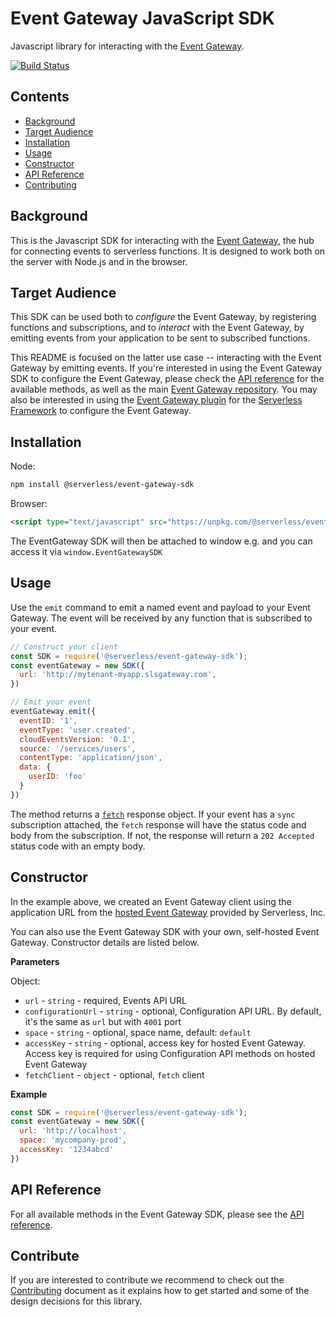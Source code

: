 # Event Gateway JavaScript SDK

Javascript library for interacting with the [Event Gateway](https://github.com/serverless/event-gateway).

[![Build Status](https://travis-ci.org/serverless/event-gateway-sdk.svg?branch=master)](https://travis-ci.org/serverless/event-gateway-sdk)

## Contents

- [Background](#background)
- [Target Audience](#target-audience)
- [Installation](#installation)
- [Usage](#usage)
- [Constructor](#constructor)
- [API Reference](#api-reference)
- [Contributing](#contributing)

## Background

This is the Javascript SDK for interacting with the [Event Gateway](https://github.com/serverless/event-gateway), the hub for connecting events to serverless functions. It is designed to work both on the server with Node.js and in the browser.

## Target Audience

This SDK can be used both to *configure* the Event Gateway, by registering functions and subscriptions, and to *interact* with the Event Gateway, by emitting events from your application to be sent to subscribed functions.

This README is focused on the latter use case -- interacting with the Event Gateway by emitting events. If you're interested in using the Event Gateway SDK to configure the Event Gateway, please check the [API reference](./docs/api.md) for the available methods, as well as the main [Event Gateway repository](https://github.com/serverless/event-gateway). You may also be interested in using the [Event Gateway plugin](https://github.com/serverless/serverless-event-gateway-plugin) for the [Serverless Framework](https://github.com/serverless/serverless) to configure the Event Gateway.

## Installation

Node:

```bash
npm install @serverless/event-gateway-sdk
```

Browser:

```html
<script type="text/javascript" src="https://unpkg.com/@serverless/event-gateway-sdk@latest/dist/event-gateway-sdk.min.js"></script>
```

The EventGateway SDK will then be attached to window e.g. and you can access it via `window.EventGatewaySDK`

## Usage

Use the `emit` command to emit a named event and payload to your Event Gateway. The event will be received by any function that is subscribed to your event.

```javascript
// Construct your client
const SDK = require('@serverless/event-gateway-sdk');
const eventGateway = new SDK({
  url: 'http://mytenant-myapp.slsgateway.com',
})

// Emit your event
eventGateway.emit({
  eventID: '1',
  eventType: 'user.created',
  cloudEventsVersion: '0.1',
  source: '/services/users',
  contentType: 'application/json',
  data: {
    userID: 'foo'
  }
})
```

The method returns a [`fetch`](https://github.com/bitinn/node-fetch) response object. If your event has a `sync` subscription attached, the `fetch` response will have the status code and body from the subscription. If not, the response will return a `202 Accepted` status code with an empty body.

## Constructor

In the example above, we created an Event Gateway client using the application URL from the [hosted Event Gateway](https://dashboard.serverless.com/) provided by Serverless, Inc. 

You can also use the Event Gateway SDK with your own, self-hosted Event Gateway. Constructor details are listed below.

**Parameters**

Object:

- `url` - `string` - required, Events API URL
- `configurationUrl` - `string` -  optional, Configuration API URL. By default, it's the same as `url` but with `4001` port
- `space` - `string` - optional, space name, default: `default`
- `accessKey` - `string` - optional, access key for hosted Event Gateway. Access key is required for using Configuration API methods on hosted Event Gateway
- `fetchClient` - `object` - optional, `fetch` client

**Example**

```js
const SDK = require('@serverless/event-gateway-sdk');
const eventGateway = new SDK({
  url: 'http://localhost',
  space: 'mycompany-prod',
  accessKey: '1234abcd'
})
```

## API Reference

For all available methods in the Event Gateway SDK, please see the [API reference](./docs/api.md).

## Contribute

If you are interested to contribute we recommend to check out the [Contributing](https://github.com/serverless/event-gateway-sdk/blob/master/CONTRIBUTING.md) document as it explains how to get started and some of the design decisions for this library.
